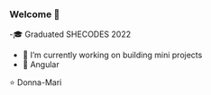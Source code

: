 

### Welcome 👋


-🎓 Graduated SHECODES 2022
- 🔭 I’m currently working on building mini projects
- 🌱 Angular

⭐️ Donna-Mari
